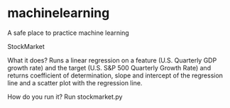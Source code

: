 # machinelearning
A safe place to practice machine learning 


StockMarket 

What it does? 
Runs a linear regression on a feature (U.S. Quarterly GDP growth rate) and the target (U.S. S&P 500 Quarterly Growth Rate) 
and returns coefficient of determination, slope and intercept of the regression line and a scatter plot with the regression line. 

How do you run it? 
Run stockmarket.py

